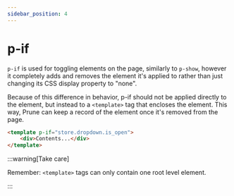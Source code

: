 ```yaml
---
sidebar_position: 4
---
```

# p-if

`p-if` is used for toggling elements on the page, similarly to `p-show`, however it completely adds and removes the element it's applied to rather than just changing its CSS display property to "none".

Because of this difference in behavior, p-if should not be applied directly to the element, but instead to a `<template>` tag that encloses the element. This way, Prune can keep a record of the element once it's removed from the page.

```html
<template p-if="store.dropdown.is_open">
    <div>Contents...</div>
</template>
```


:::warning[Take care]

Remember: `<template>` tags can only contain one root level element.

:::